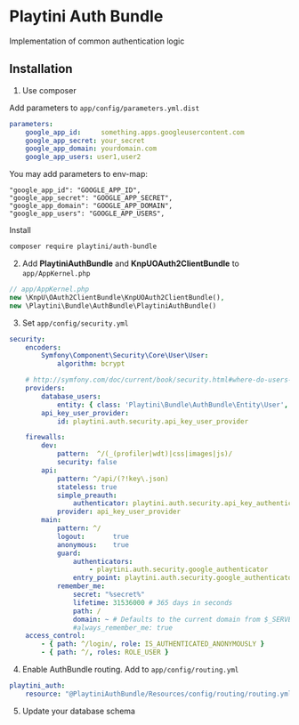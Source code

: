 Playtini Auth Bundle
====================

Implementation of common authentication logic

Installation
------------

1) Use composer

Add parameters to `app/config/parameters.yml.dist`

```yml
parameters:
    google_app_id:     something.apps.googleusercontent.com
    google_app_secret: your_secret
    google_app_domain: yourdomain.com
    google_app_users: user1,user2
```

You may add parameters to env-map:

```
"google_app_id": "GOOGLE_APP_ID",
"google_app_secret": "GOOGLE_APP_SECRET",
"google_app_domain": "GOOGLE_APP_DOMAIN",
"google_app_users": "GOOGLE_APP_USERS",
```

Install

```sh
composer require playtini/auth-bundle
```

2) Add **PlaytiniAuthBundle** and **KnpUOAuth2ClientBundle** to `app/AppKernel.php`

```php
// app/AppKernel.php
new \KnpU\OAuth2ClientBundle\KnpUOAuth2ClientBundle(),
new \Playtini\Bundle\AuthBundle\PlaytiniAuthBundle()
```

3) Set `app/config/security.yml`

```yml
security:
    encoders:
        Symfony\Component\Security\Core\User\User:
            algorithm: bcrypt

    # http://symfony.com/doc/current/book/security.html#where-do-users-come-from-user-providers
    providers:
        database_users:
            entity: { class: 'Playtini\Bundle\AuthBundle\Entity\User', property: username }
        api_key_user_provider:
            id: playtini.auth.security.api_key_user_provider

    firewalls:
        dev:
            pattern:  ^/(_(profiler|wdt)|css|images|js)/
            security: false
        api:
            pattern: ^/api/(?!key\.json)
            stateless: true
            simple_preauth:
                authenticator: playtini.auth.security.api_key_authenticator
            provider: api_key_user_provider
        main:
            pattern: ^/
            logout:       true
            anonymous:    true
            guard:
                authenticators:
                    - playtini.auth.security.google_authenticator
                entry_point: playtini.auth.security.google_authenticator
            remember_me:
                secret: "%secret%"
                lifetime: 31536000 # 365 days in seconds
                path: /
                domain: ~ # Defaults to the current domain from $_SERVER
                #always_remember_me: true
    access_control:
        - { path: ^/login/, role: IS_AUTHENTICATED_ANONYMOUSLY }
        - { path: ^/, roles: ROLE_USER }
```

4) Enable AuthBundle routing. Add to `app/config/routing.yml`

```yml
playtini_auth:
    resource: "@PlaytiniAuthBundle/Resources/config/routing/routing.yml"
```

5) Update your database schema
